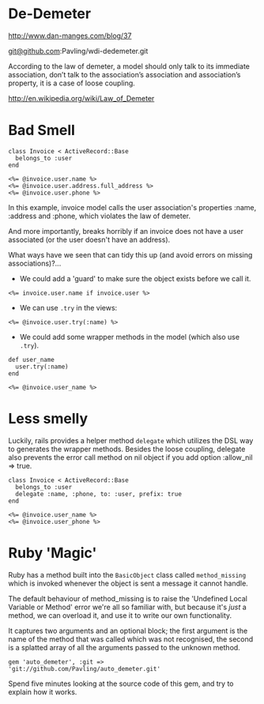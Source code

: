 # De-Demeter

http://www.dan-manges.com/blog/37

git@github.com:Pavling/wdi-dedemeter.git

According to the law of demeter, a model should only talk to its immediate association, don’t talk to the association’s association and association’s property, it is a case of loose coupling.

http://en.wikipedia.org/wiki/Law_of_Demeter

# Bad Smell
    class Invoice < ActiveRecord::Base
      belongs_to :user
    end

    <%= @invoice.user.name %>
    <%= @invoice.user.address.full_address %>
    <%= @invoice.user.phone %>

In this example, invoice model calls the user association's properties :name, :address and :phone, which violates the law of demeter.

And more importantly, breaks horribly if an invoice does not have a user associated (or the user doesn't have an address).

What ways have we seen that can tidy this up (and avoid errors on missing associations)?...

* We could add a 'guard' to make sure the object exists before we call it.

```
<%= invoice.user.name if invoice.user %>
```

* We can use `.try` in the views:

```
<%= @invoice.user.try(:name) %>
```

* We could add some wrapper methods in the model (which also use `.try`).

```
def user_name
  user.try(:name)
end

<%= @invoice.user_name %>
```

# Less smelly

Luckily, rails provides a helper method `delegate` which utilizes the DSL way to generates the wrapper methods. Besides the loose coupling, delegate also prevents the error call method on nil object if you add option :allow_nil => true.


    class Invoice < ActiveRecord::Base
      belongs_to :user
      delegate :name, :phone, to: :user, prefix: true
    end

    <%= @invoice.user_name %>
    <%= @invoice.user_phone %>



# Ruby 'Magic'

Ruby has a method built into the `BasicObject` class called `method_missing` which is invoked whenever the object is sent a message it cannot handle.

The default behaviour of method_missing is to raise the 'Undefined Local Variable or Method' error we're all so familiar with, but because it's *just* a method, we can overload it, and use it to write our own functionality.

It captures two arguments and an optional block; the first argument is the name of the method that was called which was not recognised, the second is a splatted array of all the arguments passed to the unknown method.


    gem 'auto_demeter', :git => 'git://github.com/Pavling/auto_demeter.git'

Spend five minutes looking at the source code of this gem, and try to explain how it works.












